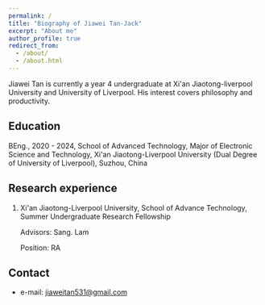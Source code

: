 ```yaml
---
permalink: /
title: "Biography of Jiawei Tan-Jack"
excerpt: "About me"
author_profile: true
redirect_from: 
  - /about/
  - /about.html
---
```


Jiawei Tan is currently a year 4 undergraduate at Xi'an Jiaotong-liverpool University and University of Liverpool. His interest covers philosophy and productivity.

## Education 

BEng., 2020 - 2024, School of Advanced Technology, Major of Electronic Science and Technology, Xi'an Jiaotong-Liverpool University (Dual Degree of University of Liverpool), Suzhou, China

## Research experience

1. Xi'an Jiaotong-Liverpool University, School of Advance Technology, Summer Undergraduate Research Fellowship

   Advisors: Sang. Lam

   Position: RA

## Contact
* e-mail: jiaweitan531@gmail.com
